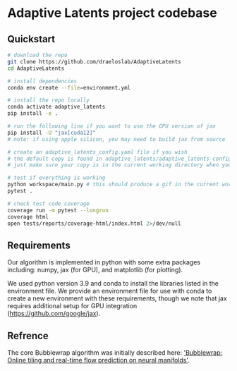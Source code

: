 # Adaptive Latents project codebase

## Quickstart
```bash
# download the repo
git clone https://github.com/draeloslab/AdaptiveLatents
cd AdaptiveLatents

# install dependencies
conda env create --file=environment.yml

# install the repo locally
conda activate adaptive_latents
pip install -e .

# run the following line if you want to use the GPU version of jax
pip install -U "jax[cuda12]"
# note: if using apple silicon, you may need to build jax from source

# create an adaptive_latents_config.yaml file if you wish
# the default copy is found in adaptive_latents/adaptive_latents_config.yaml
# just make sure your copy is in the current working directory when you import adaptive latents

# test if everything is working
python workspace/main.py # this should produce a gif in the current working directory
pytest .

# check test code coverage
coverage run -m pytest --longrun
coverage html
open tests/reports/coverage-html/index.html 2>/dev/null
```


## Requirements
Our algorithm is implemented in python with some extra packages including: numpy, jax (for GPU), and matplotlib (for plotting). 

We used python version 3.9 and conda to install the libraries listed in the environment file. 
We provide an environment file for use with conda to create a new environment with these requirements, though we note that jax requires additional setup for GPU integration (https://github.com/google/jax). 



## Refrence
The core Bubblewrap algorithm was initially described here: ['Bubblewrap: Online tiling and real-time flow prediction on neural manifolds'](https://proceedings.neurips.cc/paper/2021/hash/307eb8ee16198da891c521eca21464c1-Abstract.html).

[//]: # (## Refactor plan)

[//]: # (* the bubblewrap class should have a static run method in addition to BWRun)

[//]: # (* defalut_parameters and the default adaptive_latents_config.yaml should be united &#40;with a default?&#41;)

[//]: # (* I should move the filesystem-dependent files to a new repo or at least the scripts folder)

[//]: # (* move the `dataset_plots` notebook to a function)

[//]: # (* general pipeline component interface so we can share a logger?)

[//]: # (  * learn from sklearn?)

[//]: # (* log caching &#40;and make it local&#41;)

[//]: # (* make Indy dataset not have trailing zeros)

[//]: # (* src/ structure)

[//]: # (* hashable TimedDataSource?)